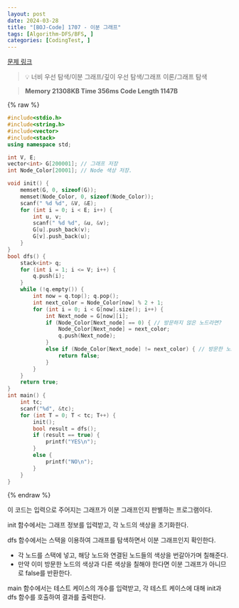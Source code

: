 ```yaml
---
layout: post
date: 2024-03-28
title: "[BOJ-Code] 1707 - 이분 그래프"
tags: [Algorithm-DFS/BFS, ]
categories: [CodingTest, ]
---
```



[문제 링크](https://www.acmicpc.net/problem/1707)


> 💡 너비 우선 탐색/이분 그래프/깊이 우선 탐색/그래프 이론/그래프 탐색


> **Memory   21308KB                                  Time   356ms                               Code Length   1147B**



{% raw %}
```c++
#include<stdio.h>
#include<string.h>
#include<vector>
#include<stack>
using namespace std;

int V, E;
vector<int> G[200001]; // 그래프 저장
int Node_Color[20001]; // Node 색상 저장.

void init() {
	memset(G, 0, sizeof(G));
	memset(Node_Color, 0, sizeof(Node_Color));
	scanf(" %d %d", &V, &E);
	for (int i = 0; i < E; i++) {
		int u, v;
		scanf(" %d %d", &u, &v);
		G[u].push_back(v);
		G[v].push_back(u);
	}
}
bool dfs() {
	stack<int> q;
	for (int i = 1; i <= V; i++) {
		q.push(i);
	}
	while (!q.empty()) {
		int now = q.top(); q.pop();
		int next_color = Node_Color[now] % 2 + 1;
		for (int i = 0; i < G[now].size(); i++) {
			int Next_node = G[now][i];
			if (Node_Color[Next_node] == 0) { // 방문하지 않은 노드라면?
				Node_Color[Next_node] = next_color;
				q.push(Next_node);
			}
			else if (Node_Color[Next_node] != next_color) { // 방문한 노드인데 next Color와 다르다면
				return false;
			}
		}
	}
	return true;
}
int main() {
	int tc;
	scanf("%d", &tc);
	for (int T = 0; T < tc; T++) {
		init();
		bool result = dfs();
		if (result == true) {
			printf("YES\n");
		}
		else {
			printf("NO\n");
		}
	}
}
```
{% endraw %}



이 코드는 입력으로 주어지는 그래프가 이분 그래프인지 판별하는 프로그램이다.

init 함수에서는 그래프 정보를 입력받고, 각 노드의 색상을 초기화한다.

dfs 함수에서는 스택을 이용하여 그래프를 탐색하면서 이분 그래프인지 확인한다.
- 각 노드를 스택에 넣고, 해당 노드와 연결된 노드들의 색상을 번갈아가며 칠해준다.
- 만약 이미 방문한 노드의 색상과 다른 색상을 칠해야 한다면 이분 그래프가 아니므로 false를 반환한다.

main 함수에서는 테스트 케이스의 개수를 입력받고, 각 테스트 케이스에 대해 init과 dfs 함수를 호출하여 결과를 출력한다.

